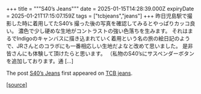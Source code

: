 +++
title = """S40’s Jeans"""
date = 2025-01-15T14:28:39.000Z
expiryDate = 2025-01-21T17:15:07.159Z
tags = ["tcbjeans","jeans"]
+++
昨日児島駅で撮影した時に着用してたS40’s 撮った後の写真を確認してみるとやっぱりカッコ良い。 濃色で少し硬めな生地がコントラストの強い色落ちを生みます。 それはまるでIndigoのキャンバスに描き込まれていく着用という名の旅の絵日記のようで、JRさんとのコラボにも一番相応しい生地だよなと改めて思いました。 是非皆さんにも体験して頂けたらと思います。 （私物のS40’sにサスペンダーボタンを追加しております。通 \[…\]

The post [S40’s Jeans](http://tcbjeans.com/2025/01/15/50804) first appeared on [TCB jeans](http://tcbjeans.com).

[[source]](http://tcbjeans.com/2025/01/15/50804)
